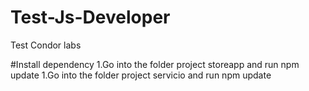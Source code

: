 # Test-Js-Developer
Test Condor labs

#Install dependency
1.Go into the folder project storeapp and run npm update
1.Go into the folder project servicio and run npm update
